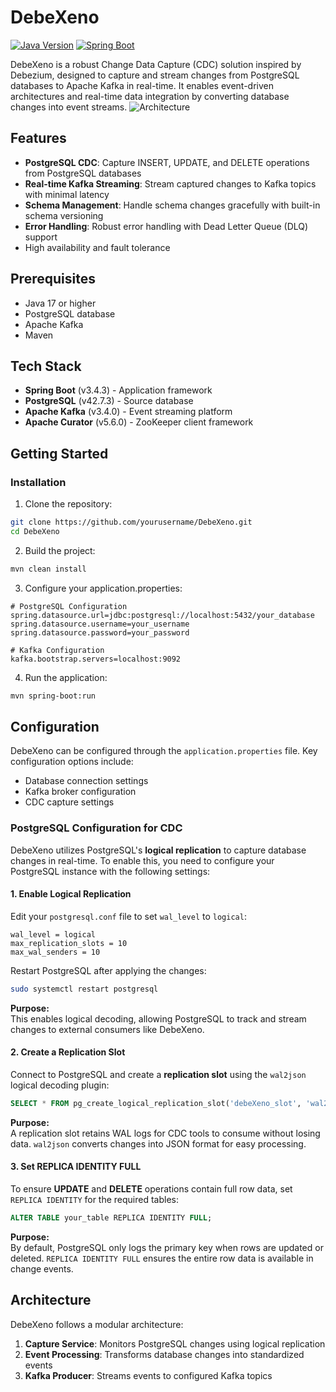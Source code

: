 # DebeXeno

[![Java Version](https://img.shields.io/badge/Java-17-blue.svg)](https://www.oracle.com/java/technologies/javase/jdk17-archive-downloads.html)
[![Spring Boot](https://img.shields.io/badge/Spring%20Boot-3.4.3-brightgreen.svg)](https://spring.io/projects/spring-boot)

DebeXeno is a robust Change Data Capture (CDC) solution inspired by Debezium, designed to capture and stream changes from PostgreSQL databases to Apache Kafka in real-time. It enables event-driven architectures and real-time data integration by converting database changes into event streams.
![Architecture](https://i.imgur.com/RD0Xvx0.png)



## Features
- **PostgreSQL CDC**: Capture INSERT, UPDATE, and DELETE operations from PostgreSQL databases
- **Real-time Kafka Streaming**: Stream captured changes to Kafka topics with minimal latency
- **Schema Management**: Handle schema changes gracefully with built-in schema versioning
- **Error Handling**: Robust error handling with Dead Letter Queue (DLQ) support
- High availability and fault tolerance

## Prerequisites

- Java 17 or higher
- PostgreSQL database
- Apache Kafka
- Maven

## Tech Stack

- **Spring Boot** (v3.4.3) - Application framework
- **PostgreSQL** (v42.7.3) - Source database
- **Apache Kafka** (v3.4.0) - Event streaming platform
- **Apache Curator** (v5.6.0) - ZooKeeper client framework

## Getting Started

### Installation

1. Clone the repository:
```bash
git clone https://github.com/yourusername/DebeXeno.git
cd DebeXeno
```

2. Build the project:
```bash
mvn clean install
```

3. Configure your application.properties:
```properties
# PostgreSQL Configuration
spring.datasource.url=jdbc:postgresql://localhost:5432/your_database
spring.datasource.username=your_username
spring.datasource.password=your_password

# Kafka Configuration
kafka.bootstrap.servers=localhost:9092
```

4. Run the application:
```bash
mvn spring-boot:run
```

## Configuration

DebeXeno can be configured through the `application.properties` file. Key configuration options include:

- Database connection settings
- Kafka broker configuration
- CDC capture settings

### PostgreSQL Configuration for CDC  

DebeXeno utilizes PostgreSQL's **logical replication** to capture database changes in real-time. To enable this, you need to configure your PostgreSQL instance with the following settings:  

#### 1. Enable Logical Replication  
Edit your `postgresql.conf` file to set `wal_level` to `logical`:  
```properties
wal_level = logical
max_replication_slots = 10
max_wal_senders = 10
```
Restart PostgreSQL after applying the changes:  
```bash
sudo systemctl restart postgresql
```
**Purpose:**  
This enables logical decoding, allowing PostgreSQL to track and stream changes to external consumers like DebeXeno.  

#### 2. Create a Replication Slot  
Connect to PostgreSQL and create a **replication slot** using the `wal2json` logical decoding plugin:  
```sql
SELECT * FROM pg_create_logical_replication_slot('debeXeno_slot', 'wal2json');
```
**Purpose:**  
A replication slot retains WAL logs for CDC tools to consume without losing data. `wal2json` converts changes into JSON format for easy processing.  

#### 3. Set REPLICA IDENTITY FULL  
To ensure **UPDATE** and **DELETE** operations contain full row data, set `REPLICA IDENTITY` for the required tables:  
```sql
ALTER TABLE your_table REPLICA IDENTITY FULL;
```
**Purpose:**  
By default, PostgreSQL only logs the primary key when rows are updated or deleted. `REPLICA IDENTITY FULL` ensures the entire row data is available in change events.  

## Architecture

DebeXeno follows a modular architecture:

1. **Capture Service**: Monitors PostgreSQL changes using logical replication
2. **Event Processing**: Transforms database changes into standardized events
3. **Kafka Producer**: Streams events to configured Kafka topics
